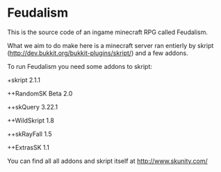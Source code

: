 Feudalism
=========

This is the source code of an ingame minecraft RPG called Feudalism. 

What we aim to do make here is a minecraft server ran entierly by skript (http://dev.bukkit.org/bukkit-plugins/skript/) and a few addons.

To run Feudalism you need some addons to skript:

+skript 2.1.1

++RandomSK Beta 2.0

++skQuery 3.22.1

++WildSkript 1.8

++skRayFall 1.5

++ExtrasSK 1.1

You can find all all addons and skript itself at http://www.skunity.com/